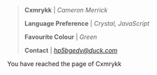 > **Cxmrykk** | *Cameron Merrick*
> 
> **Language Preference** | *Crystal, JavaScript*
>
> **Favourite Colour** | *Green*
>
> **Contact** | *[hp5bgedv@duck.com](mailto:hp5bgedv@duck.com)*

You have reached the page of Cxmrykk
